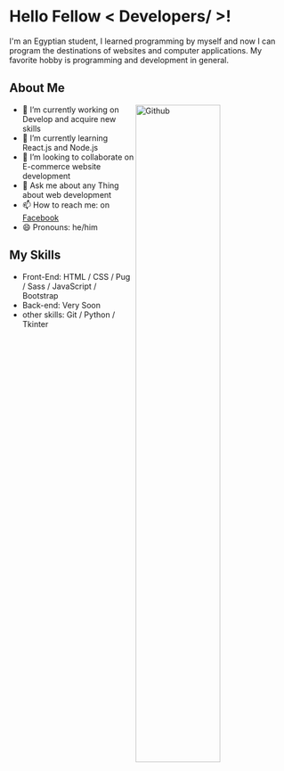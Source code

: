 <h1> Hello Fellow < Developers/ >!</h1>
<p align='center'>

</p>
<div size='20px'>I'm an Egyptian student, I learned programming by myself and now I can program the destinations of websites and computer applications. My favorite hobby is programming and development in general.
</div>

<h2>About Me</h2>

<img width="55%" align="right" alt="Github" src="https://raw.githubusercontent.com/onimur/.github/master/.resources/git-header.svg" />

- 🔭 I’m currently working on Develop and acquire new skills
- 🌱 I’m currently learning React.js and Node.js
- 👯 I’m looking to collaborate on E-commerce website development
- 💬 Ask me about any Thing about web development
- 📫 How to reach me: on [Facebook](https://www.facebook.com/kareem1911/)
- 😄 Pronouns: he/him

<h2>My Skills</h2>

- Front-End: HTML / CSS / Pug / Sass / JavaScript / Bootstrap
- Back-end: Very Soon
- other skills: Git / Python / Tkinter
